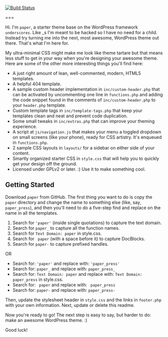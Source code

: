 [![Build Status](https://travis-ci.org/agustealo/paper.svg?branch=master)](https://travis-ci.org/agustealo/paper)

===

Hi. I'm  `paper`, a starter theme base on the WordPress framework `underscores`. Like _s I'm meant to be hacked so I have no need for a child. Instead try turning me into the next, most awesome, WordPress theme out there. That's what I'm here for.

My ultra-minimal CSS might make me look like theme tartare but that means less stuff to get in your way when you're designing your awesome theme. Here are some of the other more interesting things you'll find here:

* A just right amount of lean, well-commented, modern, HTML5 templates.
* A helpful 404 template.
* A sample custom header implementation in `inc/custom-header.php` that can be activated by uncommenting one line in `functions.php` and adding the code snippet found in the comments of `inc/custom-header.php` to your `header.php` template.
* Custom template tags in `inc/template-tags.php` that keep your templates clean and neat and prevent code duplication.
* Some small tweaks in `inc/extras.php` that can improve your theming experience.
* A script at `js/navigation.js` that makes your menu a toggled dropdown on small screens (like your phone), ready for CSS artistry. It's enqueued in `functions.php`.
* 2 sample CSS layouts in `layouts/` for a sidebar on either side of your content.
* Smartly organized starter CSS in `style.css` that will help you to quickly get your design off the ground.
* Licensed under GPLv2 or later. :) Use it to make something cool.

Getting Started
---------------

Download `paper` from GitHub. The first thing you want to do is copy the `paper` directory and change the name to something else (like, say, `paper_press`), and then you'll need to do a five-step find and replace on the name in all the templates.

1. Search for `'paper'` (inside single quotations) to capture the text domain.
2. Search for `paper_` to capture all the function names.
3. Search for `Text Domain: paper` in style.css.
4. Search for <code>&nbsp;paper</code> (with a space before it) to capture DocBlocks.
5. Search for `paper-` to capture prefixed handles.

OR

* Search for: `'paper'` and replace with: `'paper_press'`
* Search for: `paper_` and replace with: `paper_press_`
* Search for: `Text Domain: paper` and replace with: `Text Domain: paper_press` in style.css.
* Search for: <code>&nbsp;paper</code> and replace with: <code>&nbsp;paper_press</code>
* Search for: `paper-` and replace with: `paper_press-`

Then, update the stylesheet header in `style.css` and the links in `footer.php` with your own information. Next, update or delete this readme.

Now you're ready to go! The next step is easy to say, but harder to do: make an awesome WordPress theme. :)

Good luck!
